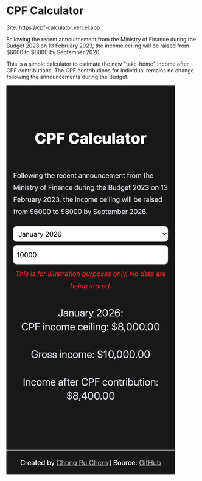 # CPF Calculator

Site: https://cpf-calculator.vercel.app

Following the recent announcement from the Ministry of Finance during the Budget 2023 on 13 February 2023, the income ceiling will be raised from $6000 to $8000 by September 2026.

This is a simple calculator to estimate the new "take-home" income after CPF contributions. The CPF contributions for individual remains no change following the announcements during the Budget.

![Screenshot](screenshot.png)

